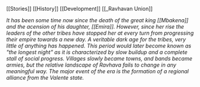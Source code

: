 [[Stories]]
[[History]]
[[Development]]
[[_Ravhavan Union]]

*It has been some time now since the death of the great king [[Mbakena]] and the acension of his daughter, [[Emira]]. However, since her rise the leaders of the other tribes have stopped her at every turn from progressing their empire towards a new day. A veritable dark age for the tribes, very little of anything has happened. This period would later become known as "the longest night" as it is characterized by slow buildup and a complete stall of social progress. Villages slowly became towns, and bands became armies, but the relative landscape of Ravhava fails to change in any meaningful way. The major event of the era is the formation of a regional alliance from the Valente state.*
